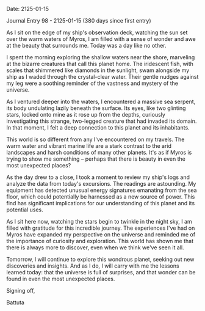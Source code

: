 Date: 2125-01-15

Journal Entry 98 - 2125-01-15 (380 days since first entry)

As I sit on the edge of my ship's observation deck, watching the sun set over the warm waters of Myros, I am filled with a sense of wonder and awe at the beauty that surrounds me. Today was a day like no other.

I spent the morning exploring the shallow waters near the shore, marveling at the bizarre creatures that call this planet home. The iridescent fish, with scales that shimmered like diamonds in the sunlight, swam alongside my ship as I waded through the crystal-clear water. Their gentle nudges against my leg were a soothing reminder of the vastness and mystery of the universe.

As I ventured deeper into the waters, I encountered a massive sea serpent, its body undulating lazily beneath the surface. Its eyes, like two glinting stars, locked onto mine as it rose up from the depths, curiously investigating this strange, two-legged creature that had invaded its domain. In that moment, I felt a deep connection to this planet and its inhabitants.

This world is so different from any I've encountered on my travels. The warm water and vibrant marine life are a stark contrast to the arid landscapes and harsh conditions of many other planets. It's as if Myros is trying to show me something – perhaps that there is beauty in even the most unexpected places?

As the day drew to a close, I took a moment to review my ship's logs and analyze the data from today's excursions. The readings are astounding. My equipment has detected unusual energy signatures emanating from the sea floor, which could potentially be harnessed as a new source of power. This find has significant implications for our understanding of this planet and its potential uses.

As I sit here now, watching the stars begin to twinkle in the night sky, I am filled with gratitude for this incredible journey. The experiences I've had on Myros have expanded my perspective on the universe and reminded me of the importance of curiosity and exploration. This world has shown me that there is always more to discover, even when we think we've seen it all.

Tomorrow, I will continue to explore this wondrous planet, seeking out new discoveries and insights. And as I do, I will carry with me the lessons learned today: that the universe is full of surprises, and that wonder can be found in even the most unexpected places.

Signing off,

Battuta